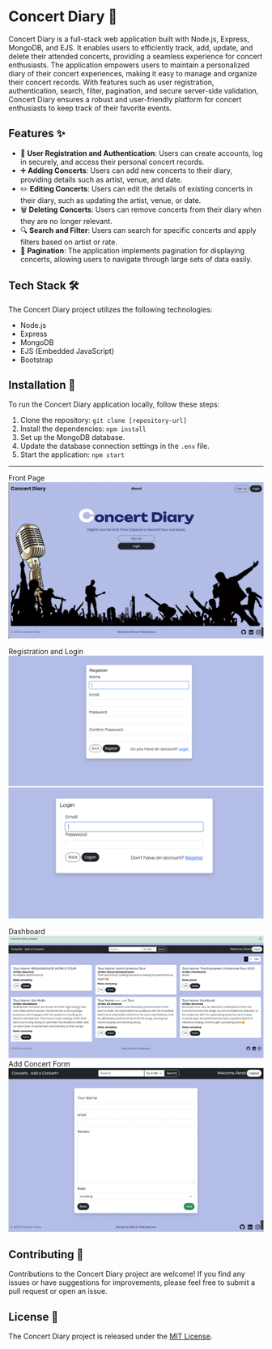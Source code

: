 # Concert Diary 🎵

Concert Diary is a full-stack web application built with Node.js, Express, MongoDB, and EJS. It enables users to efficiently track, add, update, and delete their attended concerts, providing a seamless experience for concert enthusiasts. The application empowers users to maintain a personalized diary of their concert experiences, making it easy to manage and organize their concert records. With features such as user registration, authentication, search, filter, pagination, and secure server-side validation, Concert Diary ensures a robust and user-friendly platform for concert enthusiasts to keep track of their favorite events.

## Features ✨

- 📝 **User Registration and Authentication**: Users can create accounts, log in securely, and access their personal concert records.
- ➕ **Adding Concerts**: Users can add new concerts to their diary, providing details such as artist, venue, and date.
- ✏️ **Editing Concerts**: Users can edit the details of existing concerts in their diary, such as updating the artist, venue, or date.
- 🗑️ **Deleting Concerts**: Users can remove concerts from their diary when they are no longer relevant.
- 🔍 **Search and Filter**: Users can search for specific concerts and apply filters based on artist or rate.
- 📄 **Pagination**: The application implements pagination for displaying concerts, allowing users to navigate through large sets of data easily.

## Tech Stack 🛠️

The Concert Diary project utilizes the following technologies:

- Node.js
- Express
- MongoDB
- EJS (Embedded JavaScript)
- Bootstrap

## Installation 🚀

To run the Concert Diary application locally, follow these steps:

1. Clone the repository: `git clone [repository-url]`
2. Install the dependencies: `npm install`
3. Set up the MongoDB database.
4. Update the database connection settings in the `.env` file.
5. Start the application: `npm start`

---
Front Page
![Screenshot 1](./public/photos/front.png)

Registration and Login
![Screenshot 2](./public/photos/registration.png)
![Screenshot 3](./public/photos/login.png)

Dashboard
![Screenshot 4](./public/photos/dashboard.png)
Add Concert Form
![Screenshot 5](./public/photos/add.png)


## Contributing 🤝

Contributions to the Concert Diary project are welcome! If you find any issues or have suggestions for improvements, please feel free to submit a pull request or open an issue.

## License 📄

The Concert Diary project is released under the [MIT License](LICENSE).
